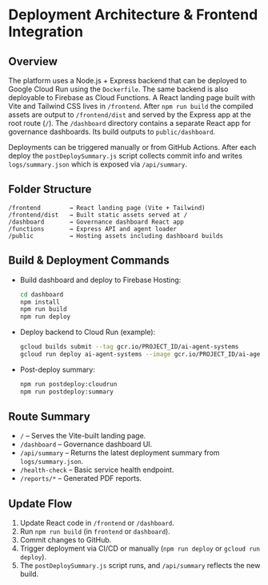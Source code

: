 # Deployment Architecture & Frontend Integration

## Overview
The platform uses a Node.js + Express backend that can be deployed to Google Cloud Run using the `Dockerfile`. The same backend is also deployable to Firebase as Cloud Functions. A React landing page built with Vite and Tailwind CSS lives in `/frontend`. After `npm run build` the compiled assets are output to `/frontend/dist` and served by the Express app at the root route (`/`). The `/dashboard` directory contains a separate React app for governance dashboards. Its build outputs to `public/dashboard`.

Deployments can be triggered manually or from GitHub Actions. After each deploy the `postDeploySummary.js` script collects commit info and writes `logs/summary.json` which is exposed via `/api/summary`.

## Folder Structure
```
/frontend        → React landing page (Vite + Tailwind)
/frontend/dist   → Built static assets served at /
/dashboard       → Governance dashboard React app
/functions       → Express API and agent loader
/public          → Hosting assets including dashboard builds
```

## Build & Deployment Commands
- Build dashboard and deploy to Firebase Hosting:
  ```bash
  cd dashboard
  npm install
  npm run build
  npm run deploy
  ```
- Deploy backend to Cloud Run (example):
  ```bash
  gcloud builds submit --tag gcr.io/PROJECT_ID/ai-agent-systems
  gcloud run deploy ai-agent-systems --image gcr.io/PROJECT_ID/ai-agent-systems --region REGION
  ```
- Post-deploy summary:
  ```bash
  npm run postdeploy:cloudrun
  npm run postdeploy:summary
  ```

## Route Summary
- `/` – Serves the Vite-built landing page.
- `/dashboard` – Governance dashboard UI.
- `/api/summary` – Returns the latest deployment summary from `logs/summary.json`.
- `/health-check` – Basic service health endpoint.
- `/reports/*` – Generated PDF reports.

## Update Flow
1. Update React code in `/frontend` or `/dashboard`.
2. Run `npm run build` (in `frontend` or `dashboard`).
3. Commit changes to GitHub.
4. Trigger deployment via CI/CD or manually (`npm run deploy` or `gcloud run deploy`).
5. The `postDeploySummary.js` script runs, and `/api/summary` reflects the new build.

